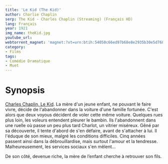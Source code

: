 ```yaml
---
title: 'Le Kid (The Kid)'
author: Charlie Chaplin
serp: The Kid - Charles Chaplin (Streaming) (Français HD)
lang: Français
year: 1921
img_name: theKid.jpg
youtube_url: 
webtorrent_magnet: 'magnet:?xt=urn:btih:54050c66ed97b68e8e2935b30e5d768f2e2d9617&dn=kExwy2nUDeDk.mp4&tr=udp://explodie.org:6969&tr=udp://tracker.coppersurfer.tk:6969&tr=udp://tracker.empire-js.us:1337&tr=udp://tracker.leechers-paradise.org:6969&tr=udp://tracker.opentrackr.org:1337&tr=wss://tracker.btorrent.xyz&tr=wss://tracker.fastcast.nz&tr=wss://tracker.openwebtorrent.com&as=https://seed01.bitchute.com/8929/kExwy2nUDeDk.mp4&as=https://seed02.bitchute.com/8929/kExwy2nUDeDk.mp4&as=https://seed03.bitchute.com/8929/kExwy2nUDeDk.mp4&xs=https://www.bitchute.com/torrent/8929/kExwy2nUDeDk.webtorrent'
category:
- Films
tags:
- Comédie Dramatique
- Muet
---
```



# Synopsis
[Charles Chaplin, Le Kid](https://www.amazon.fr/gp/product/B0017LI84Q/ref=as_li_qf_sp_asin_il_tl?ie=UTF8&tag=ctimes-21&camp=1642&creative=6746&linkCode=as2&creativeASIN=B0017LI84Q&linkId=c90881ad7369205bfa4970ad07696844). La mère d'un jeune enfant, ne pouvant le faire vivre, décide de l'abandonner dans la voiture d'une famille fortunée. C'est alors que deux voyous décident de voler cette même voiture. Quelques rues plus loin, les voleurs entendent pleurer le bambin. Ils l'abandonnent dans une ruelle où passe un peu plus tard Charlot, un vitrier miséreux. Gêné par sa découverte, il tente d'abord de s'en défaire, avant de s'attacher à lui. Il l'éduque de son mieux, malgré les conditions difficiles. Cinq années passent ainsi dans la débrouillardise, mais surtout l'amour et la tendresse. Malheureusement, les services sociaux s'en mêlent…

De son côté, devenue riche, la mère de l’enfant cherche à retrouver son fils.
